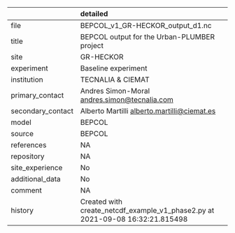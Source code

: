 |                   | detailed                                                                      |
|:------------------|:------------------------------------------------------------------------------|
| file              | BEPCOL_v1_GR-HECKOR_output_d1.nc                                              |
| title             | BEPCOL output for the Urban-PLUMBER project                                   |
| site              | GR-HECKOR                                                                     |
| experiment        | Baseline experiment                                                           |
| institution       | TECNALIA & CIEMAT                                                             |
| primary_contact   | Andres Simon-Moral andres.simon@tecnalia.com                                  |
| secondary_contact | Alberto Martilli alberto.martilli@ciemat.es                                   |
| model             | BEPCOL                                                                        |
| source            | BEPCOL                                                                        |
| references        | NA                                                                            |
| repository        | NA                                                                            |
| site_experience   | No                                                                            |
| additional_data   | No                                                                            |
| comment           | NA                                                                            |
| history           | Created with create_netcdf_example_v1_phase2.py at 2021-09-08 16:32:21.815498 |
